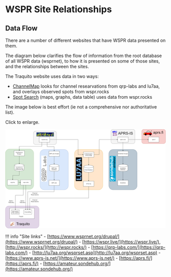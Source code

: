 # WSPR Site Relationships

## Data Flow

There are a number of different websites that have WSPR data presented on them.

The diagram below clarifies the flow of information from the root database of all WSPR data (wsprnet), to how it is presented on some of those sites, and the relationships between the sites.

The Traquito website uses data in two ways:

*   [ChannelMap](/channelmap/) looks for channel researvations from qrp-labs and lu7aa, and overlays observed spots from wspr.rocks
*   [Spot Search](/search/spots/dashboard/?band=20m&channel=269&callsign=KD2KDD&limit=2000&dtGte=2023-05-08&dtLte=2023-06-01) (maps, graphs, data table) uses data from wspr.rocks

The image below is best effort (ie not a comprehensive nor authoritative list).

Click to enlarge.            

[![](wspr_site_relationships.png)](wspr_site_relationships.png)  
  

!!! info "Site links"
    - [https://www.wsprnet.org/drupal/](https://www.wsprnet.org/drupal/)
    - [https://wspr.live/](https://wspr.live/), [http://wspr.rocks/](http://wspr.rocks/)
    - [https://qrp-labs.com/](https://qrp-labs.com/)
    - [http://lu7aa.org/wsprset.asp](http://lu7aa.org/wsprset.asp)
    - [https://www.aprs-is.net/](https://www.aprs-is.net/)
    - [https://aprs.fi/](https://aprs.fi/)
    - [https://amateur.sondehub.org/](https://amateur.sondehub.org/)